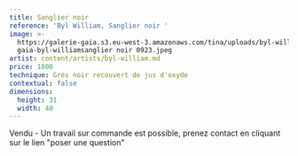 ```yaml
---
title: Sanglier noir
reference: 'Byl William, Sanglier noir '
image: >-
  https://galerie-gaia.s3.eu-west-3.amazonaws.com/tina/uploads/byl-william/galerie
  gaia-byl-williamsanglier noir 0923.jpeg
artist: content/artists/byl-william.md
price: 1800
technique: Grès noir recouvert de jus d'oxyde
contextual: false
dimensions:
  height: 31
  width: 40
---
```


Vendu - Un travail sur commande est possible,  prenez contact en cliquant sur le lien "poser une question"
